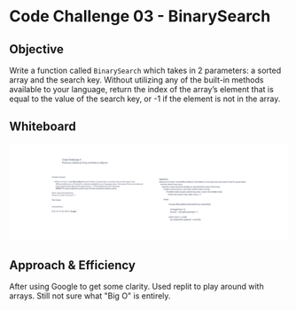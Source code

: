# Code Challenge 03 - BinarySearch

## Objective

Write a function called `BinarySearch` which takes in 2 parameters: a sorted array and the search key. Without utilizing any of the built-in methods available to your language, return the index of the array’s element that is equal to the value of the search key, or -1 if the element is not in the array.

## Whiteboard

![Whiteboard](codechallenge3.png)

## Approach & Efficiency

After using Google to get some clarity. Used replit to play around with arrays. Still not sure what "Big O" is entirely.
